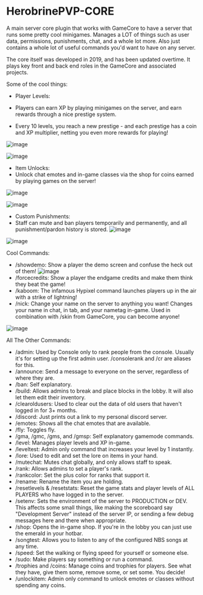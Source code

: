 # HerobrinePVP-CORE
A main server core plugin that works with GameCore to have a server that runs some pretty cool minigames. Manages a LOT of things such as user data, permissions, punishments, chat, and a whole lot more. Also just contains a whole lot of useful commands you'd want to have on any server.

The core itself was developed in 2019, and has been updated overtime. It plays key front and back end roles in the GameCore and associated projects.   

Some of the cool things:
- Player Levels:

 - Players can earn XP by playing minigames on the server, and earn rewards through a nice prestige system.
 - Every 10 levels, you reach a new prestige - and each prestige has a coin and XP multiplier, netting you even more rewards for playing!

  ![image](https://user-images.githubusercontent.com/74119793/198863984-f45c7ea0-afc9-4c06-a9e9-7c591aa55bcd.png)

  ![image](https://user-images.githubusercontent.com/74119793/198864051-0a63739c-6112-4fd3-b3ab-7e5dc5e8493c.png)



- Item Unlocks:
 - Unlock chat emotes and in-game classes via the shop for coins earned by playing games on the server!

  ![image](https://user-images.githubusercontent.com/74119793/198863922-d6689676-d9c1-486d-980e-3b28c241f897.png)

  ![image](https://user-images.githubusercontent.com/74119793/198863942-300860d1-2cff-41d6-97e2-faf4609126ed.png)



- Custom Punishments:
- Staff can mute and ban players temporarily and permanently, and all punishment/pardon history is stored.
![image](https://user-images.githubusercontent.com/74119793/198863965-2aaf27bf-f9e0-4ec0-a8d7-68d4b81d452e.png)

![image](https://user-images.githubusercontent.com/74119793/198864065-ef375618-3332-4b86-b056-d4476ca7df72.png)



Cool Commands:
- /showdemo: Show a player the demo screen and confuse the heck out of them!
![image](https://user-images.githubusercontent.com/74119793/198864223-d9165427-85a6-418b-a79a-54e5c0ea97a1.png)
- /forcecredits: Show a player the endgame credits and make them think they beat the game!
- /kaboom: The infamous Hypixel command launches players up in the air with a strike of lightning!
- /nick: Change your name on the server to anything you want! Changes your name in chat, in tab, and your nametag in-game. Used in combination with /skin from GameCore, you can become anyone!

![image](https://user-images.githubusercontent.com/74119793/198864386-e35a54b8-f40f-49d6-a4b4-0ad93bb2be0c.png)



All The Other Commands:
- /admin: Used by Console only to rank people from the console. Usually it's for setting up the first admin user. /consolerank and /cr are aliases for this.
- /announce: Send a message to everyone on the server, regardless of where they are.
- /ban: Self explanatory.
- /build: Allows admins to break and place blocks in the lobby. It will also let them edit their inventory.
- /clearoldusers: Used to clear out the data of old users that haven't logged in for 3+ months.
- /discord: Just prints out a link to my personal discord server.
- /emotes: Shows all the chat emotes that are available.
- /fly: Toggles fly.
- /gma, /gmc, /gms, and /gmsp: Self explanatory gamemode commands.
- /level: Manages player levels and XP in-game.
- /leveltest: Admin only command that increases your level by 1 instantly.
- /lore: Used to edit and set the lore on items in your hand.
- /mutechat: Mutes chat globally, and only allows staff to speak.
- /rank: Allows admins to set a player's rank.
- /rankcolor: Set the plus color for ranks that support it.
- /rename: Rename the item you are holding.
- /resetlevels & /resetstats: Reset the game stats and player levels of ALL PLAYERS who have logged in to the server.
- /setenv: Sets the environment of the server to PRODUCTION or DEV. This affects some small things, like making the scoreboard say "Development Server" instead of the server IP, or sending a few debug messages here and there when appropriate.
- /shop: Opens the in-game shop. If you're in the lobby you can just use the emerald in your hotbar.
- /songtest: Allows you to listen to any of the configured NBS songs at any time.
- /speed: Set the walking or flying speed for yourself or someone else.
- /sudo: Make players say something or run a command.
- /trophies and /coins: Manage coins and trophies for players. See what they have, give them some, remove some, or set some. You decide!
- /unlockitem: Admin only command to unlock emotes or classes without spending any coins.



